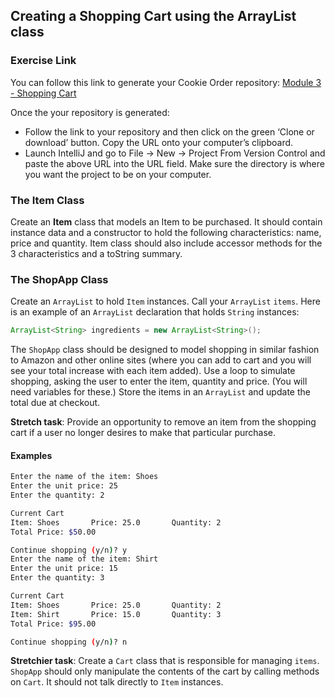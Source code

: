 ## Creating a Shopping Cart using the ArrayList class

### Exercise Link

You can follow this link to generate your Cookie Order repository: [Module 3 - 
Shopping Cart](https://classroom.github.com/a/iV-YxOyU)

Once the your repository is generated:
- Follow the link to your repository and then click on the green ‘Clone or download’ button. Copy the URL onto your computer’s clipboard.
- Launch IntelliJ and go to File -> New -> Project From Version Control and paste the above URL into the URL field. Make sure the directory is where you want the project to be on your computer.

### The Item Class

Create an **Item** class that models an Item to be purchased. It should contain instance data and a constructor to hold the following characteristics: name, price and quantity. Item class should also include accessor methods for the 3 characteristics and a toString summary.

### The ShopApp Class

Create an `ArrayList` to hold `Item` instances. Call your `ArrayList` `items`. Here is an example of an `ArrayList` declaration that holds `String` instances:

```java
ArrayList<String> ingredients = new ArrayList<String>();
```

The `ShopApp` class should be designed to model shopping in similar fashion to Amazon and other online sites (where you can add to cart and you will see your total increase with each item added). Use a loop to simulate shopping, asking the user to enter the item, quantity and price. (You will need variables for these.) Store the items in an `ArrayList` and update the total due at checkout.

 **Stretch task**: Provide an opportunity to remove an item from the shopping cart if a user no longer desires to make that particular purchase.

#### Examples

```bash
Enter the name of the item: Shoes
Enter the unit price: 25
Enter the quantity: 2

Current Cart
Item: Shoes		  Price: 25.0	    Quantity: 2
Total Price: $50.00

Continue shopping (y/n)? y
Enter the name of the item: Shirt
Enter the unit price: 15
Enter the quantity: 3

Current Cart
Item: Shoes		  Price: 25.0	    Quantity: 2		
Item: Shirt		  Price: 15.0	    Quantity: 3		
Total Price: $95.00

Continue shopping (y/n)? n
```

**Stretchier task**: Create a `Cart` class that is responsible for managing `items`. `ShopApp` should only manipulate the contents of the cart by calling methods on `Cart`. It should not talk directly to `Item` instances.

